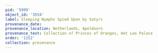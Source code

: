 ```yaml
---
pid: '5999'
object_id: '3554'
label: Sleeping Nymphs Spied Upon by Satyrs
provenance_date:
provenance_location: Netherlands, Apeldoorn
provenance_text: Collection of Princes of Oranges, Het Loo Palace
order: '1152'
collection: provenance
---
```


